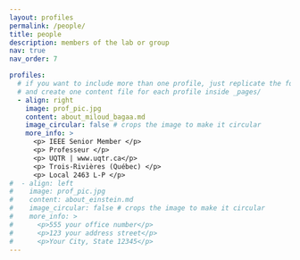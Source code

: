 ```yaml
---
layout: profiles
permalink: /people/
title: people
description: members of the lab or group
nav: true
nav_order: 7

profiles:
  # if you want to include more than one profile, just replicate the following block
  # and create one content file for each profile inside _pages/
  - align: right
    image: prof_pic.jpg
    content: about_miloud_bagaa.md
    image_circular: false # crops the image to make it circular
    more_info: >
      <p> IEEE Senior Member </p>
      <p> Professeur </p>
      <p> UQTR | www.uqtr.ca</p>
      <p> Trois-Rivières (Québec) </p>
      <p> Local 2463 L-P </p>
#  - align: left
#    image: prof_pic.jpg
#    content: about_einstein.md
#    image_circular: false # crops the image to make it circular
#    more_info: >
#      <p>555 your office number</p>
#      <p>123 your address street</p>
#      <p>Your City, State 12345</p>
---
```

